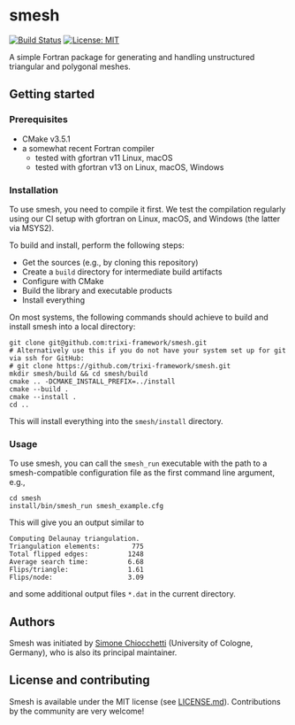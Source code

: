 # smesh

[![Build Status](https://github.com/trixi-framework/smesh/workflows/CI/badge.svg)](https://github.com/trixi-framework/smesh/actions?query=workflow%3ACI)
[![License: MIT](https://img.shields.io/badge/License-MIT-success.svg)](https://opensource.org/license/mit/)

A simple Fortran package for generating and handling unstructured triangular and polygonal
meshes.


## Getting started
### Prerequisites
* CMake v3.5.1
* a somewhat recent Fortran compiler
  * tested with gfortran v11 Linux, macOS
  * tested with gfortran v13 on Linux, macOS, Windows

### Installation
To use smesh, you need to compile it first. We test the compilation regularly using our CI
setup with gfortran on Linux, macOS, and Windows (the latter via MSYS2).

To build and install, perform the following steps:
* Get the sources (e.g., by cloning this repository)
* Create a `build` directory for intermediate build artifacts
* Configure with CMake
* Build the library and executable products
* Install everything

On most systems, the following commands should achieve to build and install smesh into a
local directory:
```shell
git clone git@github.com:trixi-framework/smesh.git
# Alternatively use this if you do not have your system set up for git via ssh for GitHub:
# git clone https://github.com/trixi-framework/smesh.git
mkdir smesh/build && cd smesh/build
cmake .. -DCMAKE_INSTALL_PREFIX=../install
cmake --build .
cmake --install .
cd ..
```
This will install everything into the `smesh/install` directory.

### Usage
To use smesh, you can call the `smesh_run` executable with the path to a smesh-compatible
configuration file as the first command line argument, e.g.,
```shell
cd smesh
install/bin/smesh_run smesh_example.cfg
```
This will give you an output similar to
```
Computing Delaunay triangulation.
Triangulation elements:        775
Total flipped edges:          1248
Average search time:          6.68
Flips/triangle:               1.61
Flips/node:                   3.09
```
and some additional output files `*.dat` in the current directory.


## Authors
Smesh was initiated by
[Simone Chiocchetti](https://www.mi.uni-koeln.de/NumSim/dr-simone-chiocchetti/)
(University of Cologne, Germany), who is also its principal maintainer.


## License and contributing
Smesh is available under the MIT license (see [LICENSE.md](LICENSE.md)).
Contributions by the community are very welcome!
